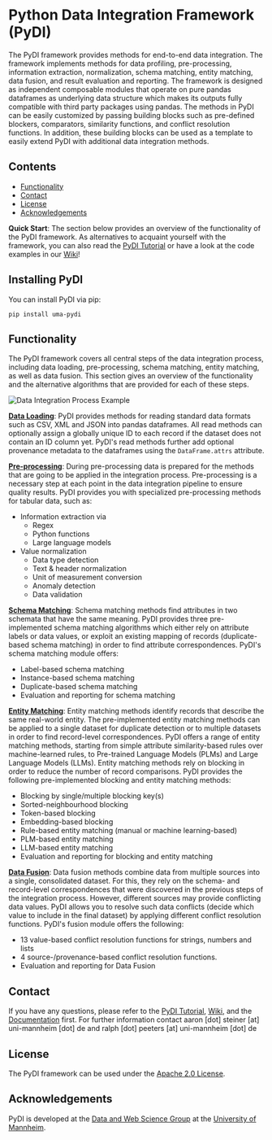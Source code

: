 # Python Data Integration Framework (PyDI)

The PyDI framework provides methods for end-to-end data integration. The framework implements methods for data profiling, pre-processing, information extraction, normalization, schema matching, entity matching, data fusion, and result evaluation and reporting. The framework is designed as independent composable modules that operate on pure pandas dataframes as underlying data structure which makes its outputs fully compatible with third party packages using pandas. The methods in PyDI can be easily customized by passing building blocks such as pre-defined blockers, comparators, similarity functions, and conflict resolution functions. In addition, these building blocks can be used as a template to easily extend PyDI with additional data integration methods.

## Contents
- [Functionality](#functionality)
- [Contact](#contact)
- [License](#license)
- [Acknowledgements](#acknowledgements)

**Quick Start**: The section below provides an overview of the functionality of the PyDI framework. As alternatives to acquaint yourself with the framework, you can also read the [PyDI Tutorial](/PyDI/tutorial/PyDI_Tutorial.ipynb) or have a look at the code examples in our [Wiki](/PyDI/wiki/)! 

## Installing PyDI

You can install PyDI via pip:

```
pip install uma-pydi
```

## Functionality
The PyDI framework covers all central steps of the data integration process, including data loading, pre-processing, schema matching, entity matching, as well as data fusion. This section gives an overview of the functionality and the alternative algorithms that are provided for each of these steps.

![Data Integration Process Example](/img/integration_overview.png)

**[Data Loading](#)**: PyDI provides methods for reading standard data formats such as CSV, XML and JSON into pandas dataframes. All read methods can optionally assign a globally unique ID to each record if the dataset does not contain an ID column yet. PyDI's read methods further add optional provenance metadata to the dataframes using the `DataFrame.attrs` attribute.

**[Pre-processing](#)**: During pre-processing data is prepared for the methods that are going to be applied in the integration process. Pre-processing is a necessary step at each point in the data integration pipeline to ensure quality results. PyDI provides you with specialized pre-processing methods for tabular data, such as: 
- Information extraction via
    - Regex
    - Python functions
    - Large language models
- Value normalization 
    - Data type detection
    - Text & header normalization
    - Unit of measurement conversion
    - Anomaly detection
    - Data validation

**[Schema Matching](#)**: Schema matching methods find attributes in two schemata that have the same meaning. PyDI provides three pre-implemented schema matching algorithms which either rely on attribute labels or data values, or exploit an existing mapping of records (duplicate-based schema matching) in order to find attribute correspondences. PyDI's schema matching module offers:
- Label-based schema matching
- Instance-based schema matching
- Duplicate-based schema matching
- Evaluation and reporting for schema matching

**[Entity Matching](#)**: Entity matching methods identify records that describe the same real-world entity. The pre-implemented entity matching methods can be applied to a single dataset for duplicate detection or to multiple datasets in order to find record-level correspondences. PyDI offers a range of entity matching methods, starting from simple attribute similarity-based rules over machine-learned rules, to Pre-trained Language Models (PLMs) and Large Language Models (LLMs). Entity matching methods rely on blocking in order to reduce the number of record comparisons. PyDI provides the following pre-implemented blocking and entity matching methods: 
- Blocking by single/multiple blocking key(s)
- Sorted-neighbourhood blocking
- Token-based blocking
- Embedding-based blocking
- Rule-based entity matching (manual or machine learning-based)
- PLM-based entity matching
- LLM-based entity matching
- Evaluation and reporting for blocking and entity matching

**[Data Fusion](#)**: Data fusion methods combine data from multiple sources into a single, consolidated dataset. For this, they rely on the schema- and record-level correspondences that were discovered in the previous steps of the integration process. However, different sources may provide conflicting data values. PyDI allows you to resolve such data conflicts (decide which value to include in the final dataset) by applying different conflict resolution functions. PyDI's fusion module offers the following:
- 13 value-based conflict resolution functions for strings, numbers and lists
- 4 source-/provenance-based conflict resolution functions.
- Evaluation and reporting for Data Fusion

## Contact

If you have any questions, please refer to the  [PyDI Tutorial](/PyDI/tutorial/PyDI_Tutorial.ipynb), [Wiki](/PyDI/wiki/), and the [Documentation](#) first. For further information contact aaron [dot] steiner [at] uni-mannheim [dot] de and ralph [dot] peeters [at] uni-mannheim [dot] de

## License

The PyDI framework can be used under the [Apache 2.0 License](http://www.apache.org/licenses/LICENSE-2.0).

## Acknowledgements

PyDI is developed at the [Data and Web Science Group](http://dws.informatik.uni-mannheim.de/) at the [University of Mannheim](http://www.uni-mannheim.de/).